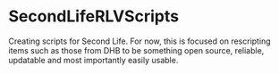 # SecondLifeRLVScripts

Creating scripts for Second Life. For now, this is focused on rescripting items such as those from DHB to be something open source, reliable, updatable and most importantly easily usable.
